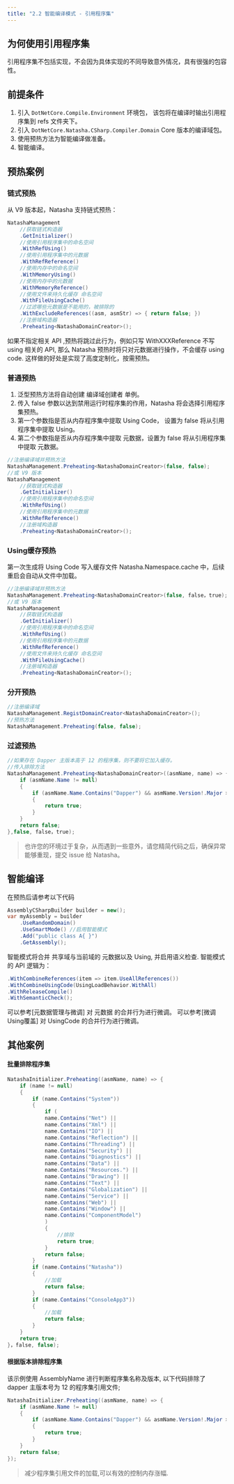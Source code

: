 ```yaml
---
title: "2.2 智能编译模式 - 引用程序集"
---
```


## 为何使用引用程序集

引用程序集不包括实现，不会因为具体实现的不同导致意外情况，具有很强的包容性。

## 前提条件

1. 引入 `DotNetCore.Compile.Environment` 环境包， 该包将在编译时输出引用程序集到 refs 文件夹下。
2. 引入 `DotNetCore.Natasha.CSharp.Compiler.Domain` Core 版本的编译域包。
3. 使用预热方法为智能编译做准备。
4. 智能编译。


## 预热案例

### 链式预热

从 V9 版本起，Natasha 支持链式预热：

```cs
NatashaManagement
    //获取链式构造器
    .GetInitializer() 
    //使用引用程序集中的命名空间
    .WithRefUsing()
    //使用引用程序集中的元数据
    .WithRefReference()
    //使用内存中的命名空间
    .WithMemoryUsing()
    //使用内存中的元数据
    .WithMemoryReference()
    //使用文件来持久化缓存 命名空间
    .WithFileUsingCache()
    //过滤哪些元数据是不能用的，被排除的
    .WithExcludeReferences((asm, asmStr) => { return false; })
    //注册域构造器
    .Preheating<NatashaDomainCreator>();
```

如果不指定相关 API ,预热将跳过此行为，例如只写 WithXXXReference 不写 using 相关的 API, 那么 Natasha 预热时将只对元数据进行操作，不会缓存 using code. 这样做的好处是实现了高度定制化，按需预热。

### 普通预热
1. 泛型预热方法将自动创建 编译域创建者 单例。
2. 传入 false 参数以达到禁用运行时程序集的作用，Natasha 将会选择引用程序集预热。
3. 第一个参数指是否从内存程序集中提取 Using Code， 设置为 false 将从引用程序集中提取 Using。
4. 第二个参数指是否从内存程序集中提取 元数据，设置为 false 将从引用程序集中提取 元数据。
```cs
//注册编译域并预热方法
NatashaManagement.Preheating<NatashaDomainCreator>(false, false);
//或 V9 版本
NatashaManagement
    //获取链式构造器
    .GetInitializer() 
    //使用引用程序集中的命名空间
    .WithRefUsing()
    //使用引用程序集中的元数据
    .WithRefReference()
    //注册域构造器
    .Preheating<NatashaDomainCreator>();
```

### Using缓存预热
第一次生成将 Using Code 写入缓存文件  Natasha.Namespace.cache 中，后续重启会自动从文件中加载。
```cs
//注册编译域并预热方法
NatashaManagement.Preheating<NatashaDomainCreator>(false, false，true);
//或 V9 版本
NatashaManagement
    //获取链式构造器
    .GetInitializer() 
    //使用引用程序集中的命名空间
    .WithRefUsing()
    //使用引用程序集中的元数据
    .WithRefReference()
    //使用文件来持久化缓存 命名空间
    .WithFileUsingCache()
    //注册域构造器
    .Preheating<NatashaDomainCreator>();
```

### 分开预热
```cs
//注册编译域
NatashaManagement.RegistDomainCreator<NatashaDomainCreator>();
//预热方法
NatashaManagement.Preheating(false, false);
```

### 过滤预热
```cs
//如果存在 Dapper 主版本高于 12 的程序集，则不要将它加入缓存。
//传入排除方法
NatashaManagement.Preheating<NatashaDomainCreator>((asmName, name) => {
    if (asmName.Name != null)
    {
        if (asmName.Name.Contains("Dapper") && asmName.Version!.Major > 12)
        {
            return true;
        }
    }
    return false;
},false, false，true);
```

> 也许您的环境过于复杂，从而遇到一些意外，请您精简代码之后，确保异常能够重现，提交 issue 给 Natasha。 


## 智能编译

在预热后请参考以下代码

```cs
AssemblyCSharpBuilder builder = new();
var myAssembly = builder
    .UseRandomDomain()
    .UseSmartMode() //启用智能模式
    .Add("public class A{ }")
    .GetAssembly();
```

智能模式将合并 共享域与当前域的 元数据以及 Using, 并启用语义检查.
智能模式的 API 逻辑为：
```cs
.WithCombineReferences(item => item.UseAllReferences())
.WithCombineUsingCode(UsingLoadBehavior.WithAll)
.WithReleaseCompile()
.WithSemanticCheck();
```

可以参考[元数据管理与微调] 对 元数据 的合并行为进行微调。
可以参考[微调Using覆盖] 对 UsingCode 的合并行为进行微调。

## 其他案例

#### 批量排除程序集

```cs
NatashaInitializer.Preheating((asmName, name) => {
    if (name != null)
    {
        if (name.Contains("System"))
        {
            if (
            name.Contains("Net") ||
            name.Contains("Xml") ||
            name.Contains("IO") ||
            name.Contains("Reflection") ||
            name.Contains("Threading") ||
            name.Contains("Security") ||
            name.Contains("Diagnostics") ||
            name.Contains("Data") ||
            name.Contains("Resources.") ||
            name.Contains("Drawing") ||
            name.Contains("Text") ||
            name.Contains("Globalization") ||
            name.Contains("Service") ||
            name.Contains("Web") ||
            name.Contains("Window") ||
            name.Contains("ComponentModel")
            )
            {
                //排除
                return true;
            }
            return false;
        }
        if (name.Contains("Natasha"))
        {
            //加载
            return false;
        }
        if (name.Contains("ConsoleApp3"))
        {
            //加载
            return false;
        }
    }
    return true;
}，false, false);
```

#### 根据版本排除程序集

该示例使用 AssemblyName 进行判断程序集名称及版本, 以下代码排除了 dapper 主版本号为 12 的程序集引用文件;

```cs
NatashaInitializer.Preheating((asmName, name) => {
    if (asmName.Name != null)
    {
        if (asmName.Name.Contains("Dapper") && asmName.Version!.Major > 12)
        {
            return true;
        }
    }
    return false;
});
```

> 减少程序集引用文件的加载,可以有效的控制内存涨幅.